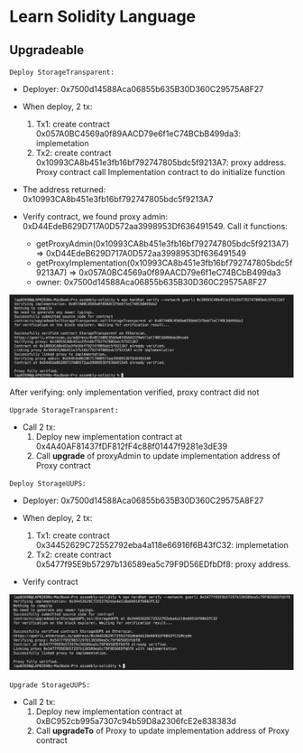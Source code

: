 # Learn Solidity Language

## Upgradeable

`Deploy StorageTransparent:`

- Deployer: 0x7500d14588Aca06855b635B30D360C29575A8F27
- When deploy, 2 tx:

  1. Tx1: create contract 0x057A0BC4569a0f89AACD79e6f1eC74BCbB499da3: implemetation
  2. Tx2: create contract 0x10993CA8b451e3fb16bf792747805bdc5f9213A7: proxy address. Proxy contract call Implementation contract to do initialize function

- The address returned: 0x10993CA8b451e3fb16bf792747805bdc5f9213A7
- Verify contract, we found proxy admin: 0xD44EdeB629D717A0D572aa3998953Df636491549. Call it functions:
  - getProxyAdmin(0x10993CA8b451e3fb16bf792747805bdc5f9213A7) => 0xD44EdeB629D717A0D572aa3998953Df636491549
  - getProxyImplementation(0x10993CA8b451e3fb16bf792747805bdc5f9213A7) => 0x057A0BC4569a0f89AACD79e6f1eC74BCbB499da3
  - owner: 0x7500d14588Aca06855b635B30D360C29575A8F27

![Verify Storage Transparent](images/storage_transparent_verify.png)

After verifying: only implementation verified, proxy contract did not

`Upgrade StorageTransparent:`

- Call 2 tx:
  1. Deploy new implementation contract at 0x4A40AF81437fDF812fF4c88f01447f9281e3dE39
  2. Call **upgrade** of proxyAdmin to update implementation address of Proxy contract

`Deploy StorageUUPS:`

- Deployer: 0x7500d14588Aca06855b635B30D360C29575A8F27
- When deploy, 2 tx:

  1. Tx1: create contract 0x34452629C72552792eba4a118e66916f6B43fC32: implemetation
  2. Tx2: create contract 0x5477f95E9b57297b136589ea5c79F9D56EDfbDf8: proxy address.

- Verify contract

![Verify Storage UUPS](images/storage_uups_verify.png)

`Upgrade StorageUUPS:`

- Call 2 tx:
  1. Deploy new implementation contract at 0xBC952cb995a7307c94b59D8a2306fcE2e838383d
  2. Call **upgradeTo** of Proxy to update implementation address of Proxy contract
